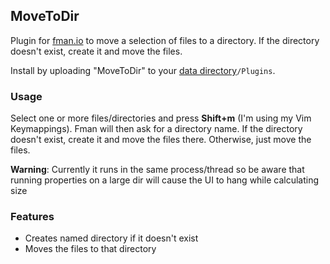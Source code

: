 ## MoveToDir

Plugin for [fman.io](https://fman.io) to move a selection of files to a directory. If the directory doesn't exist, create it and move the files.

Install by uploading "MoveToDir" to your [data directory](https://fman.io/docs/customizing-fman)`/Plugins`.

### Usage

Select one or more files/directories and press **Shift+m** (I'm using my Vim Keymappings). Fman will then ask for a directory name. If the directory doesn't exist, create it and move the files there. Otherwise, just move the files.

**Warning**: Currently it runs in the same process/thread so be aware that running properties on a large dir will cause the UI to hang while calculating size

### Features

 - Creates named directory if it doesn't exist
 - Moves the files to that directory